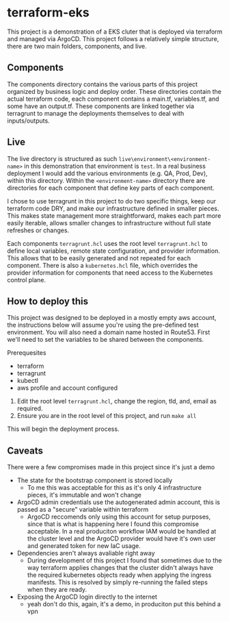 # terraform-eks

This project is a demonstration of a EKS cluter that is deployed via terraform and managed via ArgoCD. This project follows a relatively simple structure, there are two main folders, components, and live.

## Components

The components directory contains the various parts of this project organized by business logic and deploy order. These directories contain the actual terraform code, each component contains a main.tf, variables.tf, and some have an output.tf. These components are linked together via terragrunt to manage the deployments themselves to deal with inputs/outputs.

## Live 
The live directory is structured as such `live\environment\<environment-name>` in this demonstration that environment is `test`. In a real business deployment I would add the various environments (e.g. QA, Prod, Dev), within this directory. Within the `<environment-name>` directory there are directories for each component that define key parts of each component.

I chose to use terragrunt in this project to do two specific things, keep our terraform code DRY, and make our infrastructure defined in smaller pieces. This makes state management more straightforward, makes each part more easily iterable, allows smaller changes to infrastructure without full state refreshes or changes.

Each components `terragrunt.hcl` uses the root level `terragrunt.hcl` to define local variables, remote state configuration, and provider information. This allows that to be easily generated and not repeated for each component. There is also a `kubernetes.hcl` file, which overrides the provider information for components that need access to the Kubernetes control plane.

## How to deploy this 
This project was designed to be deployed in a mostly empty aws account, the instructions below will assume you're using the pre-defined test environment. You will also need a domain name hosted in Route53. First we'll need to set the variables to be shared between the components.

Prerequesites
- terraform
- terragrunt
- kubectl
- aws profile and account configured

1. Edit the root level `terragrunt.hcl`, change the region, tld, and, email as required.
2. Ensure you are in the root level of this project, and run `make all`

This will begin the deployment process.

## Caveats
There were a few compromises made in this project since it's just a demo 
- The state for the bootstrap component is stored locally
    - To me this was acceptable for this as it's only 4 infrastructure pieces, it's immutable and won't change
- ArgoCD admin credentials use the autogenerated admin account, this is passed as a "secure" variable within terraform
    - ArgoCD reccomends only using this account for setup purposes, since that is what is happening here I found this compromise acceptable. In a real produciton workflow IAM would be handled at the cluster level and the ArgoCD provider would have it's own user and generated token for new IaC usage.
- Dependencies aren't always avaliable right away 
    - During development of this project I found that sometimes due to the way terraform applies changes that the cluster didn't always have the required kubernetes objects ready when applying the ingress manifests. This is resolved by simply re-running the failed steps when they are ready.
- Exposing the ArgoCD login directly to the internet
    - yeah don't do this, again, it's a demo, in produciton put this behind a vpn
    
